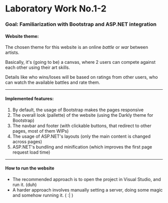 # Laboratory Work No.1-2

### Goal: Familiarization with Bootstrap and ASP.NET integration

#### Website theme:

The chosen theme for this website is an online *battle* or *war* between artists.

Basically, it's (going to be) a canvas, where 2 users can compete against each other using their art skills.

Details like who wins/loses will be based on ratings from other users, who can watch the available battles and rate them.

----

#### Implemented features:

1. By default, the usage of Bootstrap makes the pages responsive
1. The overall look (pallette) of the website (using the Darkly theme for Bootstrap)
1. The navbar and footer (with clickable buttons, that redirect to other pages, most of them WIPs)
1. The usage of ASP.NET's layouts (only the main content is changed across pages)
1. ASP.NET's bundling and minification (which improves the first page request load time)

----

#### How to run the website

- The recommended approach is to open the project in Visual Studio, and run it. (duh)
- A harder approach involves manually setting a server, doing some magic and somehow running it. ( :| )
